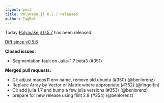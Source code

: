```yaml
---
layout: post
title: Polymake.jl 0.5.7 released
author: TagBot
---
```


Today [Polymake.jl 0.5.7](https://github.com/oscar-system/Polymake.jl/releases/tag/v0.5.7) has
been released.

[Diff since v0.5.6](https://github.com/oscar-system/Polymake.jl/compare/v0.5.6...v0.5.7)


**Closed issues:**
- Segmentation fault on Julia-1.7 beta3 (#351)

**Merged pull requests:**
- CI: adjust macos11 env name, remove old ubuntu (#350) (@benlorenz)
- Replace Array by Vector or Matrix where appropriate (#352) (@fingolfin)
- CI: add julia 1.7 and bump a few julia versions (#353) (@benlorenz)
- prepare for new release using flint 2.8 (#354) (@benlorenz)
